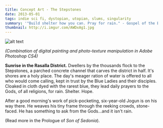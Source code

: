 ```yaml
---
title: Concept Art - The Stepstones
date: 2013-05-01
tags: indie sci fi, dystopian, utopian, slums, singularity
summary: '"Build shelter how you can. Pray for rain." - Gospel of the Blue Ladies'
thumbnail: http://i.imgur.com/AWDxAg1.jpg
---
```


![alt text](http://i.imgur.com/AWDxAg1.jpg "Title")

*(Combination of digital painting and photo-texture manipulation in Adobe Photoshop CS4)*

**Sunrise in the Rasalla District.** Dwellers by the thousands flock to the Stepstones, a parched concrete channel that carves the district in half. It's shores are a holy place. The day's meager ration of water is offered to all who would come calling, kept in trust by the Blue Ladies and their disciples. Cloaked in cloth dyed with the rarest blue, they lead daily prayers to the Gods, of all religions, for rain. Shelter. Hope.

After a good morning's work of pick-pocketing, six-year-old Jogun is on his way there. He weaves his tiny frame through the reeking crowds, stone-faced. He has something to ask from the Gods...and it isn't rain.


(Read more in the Prologue of *Son of Sedonia*).





